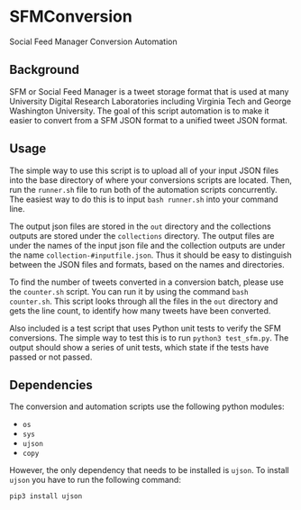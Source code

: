 # SFMConversion

Social Feed Manager Conversion Automation

## Background

SFM or Social Feed Manager is a tweet storage format that is used at many University Digital Research Laboratories including Virginia Tech and George Washington University. The goal of this script automation is to make it easier to convert from a SFM JSON format to a unified tweet JSON format.

## Usage

The simple way to use this script is to upload all of your input JSON files into the base directory of where your conversions scripts are located. Then, run the ```runner.sh``` file to run both of the automation scripts concurrently. The easiest way to do this is to input ```bash runner.sh``` into your command line.

The output json files are stored in the ```out``` directory and the collections outputs are stored under the ```collections``` directory. The output files are under the names of the input json file and the collection outputs are under the name ```collection-#inputfile.json```. Thus it should be easy to distinguish between the JSON files and formats, based on the names and directories.

To find the number of tweets converted in a conversion batch, please use the ```counter.sh``` script. You can run it by using the command ```bash counter.sh```. This script looks through all the files in the ```out``` directory and gets the line count, to identify how many tweets have been converted.

Also included is a test script that uses Python unit tests to verify the SFM conversions. The simple way to test this is to run ```python3 test_sfm.py```. The output should show a series of unit tests, which state if the tests have passed or not passed.

## Dependencies

The conversion and automation scripts use the following python modules:

- ```os```
- ```sys```
- ```ujson```
- ```copy```

However, the only dependency that needs to be installed is ```ujson```. To install ```ujson``` you have to run the following command:

```pip3 install ujson```